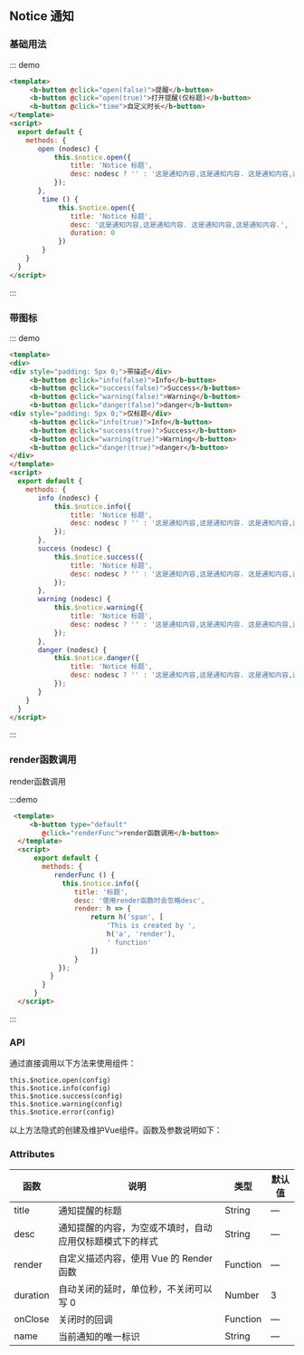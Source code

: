 ## Notice 通知

<template>
    <div class="global-anchor">
      <b-anchor :scroll-offset="100">
        <b-anchor-link href="#ji-chu-yong-fa" title="基础用法"></b-anchor-link>
        <b-anchor-link href="#dai-tu-biao" title="带图标"></b-anchor-link>
        <b-anchor-link href="#render-han-shu-diao-yong" title="render函数调用"></b-anchor-link>
        <b-anchor-link href="#api" title="API"></b-anchor-link>
      </b-anchor>
    </div>
</template>

### 基础用法

::: demo
```html
<template>
     <b-button @click="open(false)">提醒</b-button>
     <b-button @click="open(true)">打开提醒(仅标题)</b-button>
     <b-button @click="time">自定义时长</b-button>
</template>
<script>
  export default {
    methods: {
       open (nodesc) {
           this.$notice.open({
               title: 'Notice 标题',
               desc: nodesc ? '' : '这是通知内容,这是通知内容. 这是通知内容,这是通知内容.'
           });
       },
        time () {
            this.$notice.open({
               title: 'Notice 标题',
               desc: '这是通知内容,这是通知内容. 这是通知内容,这是通知内容.',
               duration: 0
            })
        }
    }
  }
</script>
```

:::

### 带图标

::: demo
```html
<template>
<div>
<div style="padding: 5px 0;">带描述</div>
     <b-button @click="info(false)">Info</b-button>
     <b-button @click="success(false)">Success</b-button>
     <b-button @click="warning(false)">Warning</b-button>
     <b-button @click="danger(false)">danger</b-button>
<div style="padding: 5px 0;">仅标题</div>
     <b-button @click="info(true)">Info</b-button>
     <b-button @click="success(true)">Success</b-button>
     <b-button @click="warning(true)">Warning</b-button>
     <b-button @click="danger(true)">danger</b-button>
</div>
</template>
<script>
  export default {
    methods: {
       info (nodesc) {
           this.$notice.info({
               title: 'Notice 标题',
               desc: nodesc ? '' : '这是通知内容,这是通知内容. 这是通知内容,这是通知内容.'
           });
       },
       success (nodesc) {
           this.$notice.success({
               title: 'Notice 标题',
               desc: nodesc ? '' : '这是通知内容,这是通知内容. 这是通知内容,这是通知内容.'
           });
       },
       warning (nodesc) {
           this.$notice.warning({
               title: 'Notice 标题',
               desc: nodesc ? '' : '这是通知内容,这是通知内容. 这是通知内容,这是通知内容.'
           });
       },
       danger (nodesc) {
           this.$notice.danger({
               title: 'Notice 标题',
               desc: nodesc ? '' : '这是通知内容,这是通知内容. 这是通知内容,这是通知内容.'
           });
       }
    }
  }
</script>
```
:::

### render函数调用

render函数调用

:::demo
```html
 <template>
     <b-button type="default"
        @click="renderFunc">render函数调用</b-button>
  </template>
  <script>
      export default {
        methods: {
           renderFunc () {
             this.$notice.info({
                title: '标题',
                desc: '使用render函数时会忽略desc',
                render: h => {
                    return h('span', [
                        'This is created by ',
                        h('a', 'render'),
                        ' function'
                    ])
                }
            });
          }
        }
      }
  </script>
```
:::

### API

通过直接调用以下方法来使用组件：

    this.$notice.open(config)
    this.$notice.info(config)
    this.$notice.success(config)
    this.$notice.warning(config)
    this.$notice.error(config)
    
以上方法隐式的创建及维护Vue组件。函数及参数说明如下：

### Attributes

| 函数      | 说明    |  类型      | 默认值      |
|---------- |-------- |---------- |---------|
| title     |  通知提醒的标题   | String  | —  |
| desc     | 通知提醒的内容，为空或不填时，自动应用仅标题模式下的样式   | String  | —  |
| render     |  自定义描述内容，使用 Vue 的 Render 函数   | Function  | —  |
| duration     | 自动关闭的延时，单位秒，不关闭可以写 0 | Number |3  |
| onClose     | 关闭时的回调 | Function	 |  —  |
| name     | 当前通知的唯一标识 | String  | —  |
